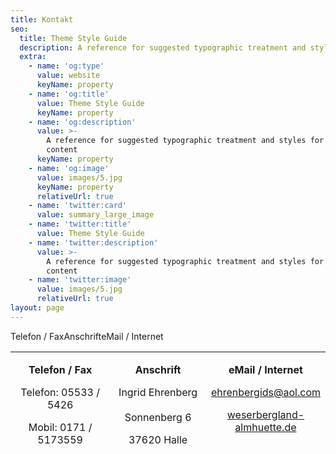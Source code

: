 ```yaml
---
title: Kontakt
seo:
  title: Theme Style Guide
  description: A reference for suggested typographic treatment and styles for your content
  extra:
    - name: 'og:type'
      value: website
      keyName: property
    - name: 'og:title'
      value: Theme Style Guide
      keyName: property
    - name: 'og:description'
      value: >-
        A reference for suggested typographic treatment and styles for your
        content
      keyName: property
    - name: 'og:image'
      value: images/5.jpg
      keyName: property
      relativeUrl: true
    - name: 'twitter:card'
      value: summary_large_image
    - name: 'twitter:title'
      value: Theme Style Guide
    - name: 'twitter:description'
      value: >-
        A reference for suggested typographic treatment and styles for your
        content
    - name: 'twitter:image'
      value: images/5.jpg
      relativeUrl: true
layout: page
---
```

<div style="display: flex;">
<div>Telefon / Fax</div>
<div>Anschrift</div>
<div>eMail / Internet</div>
</div>
<table border="0" width="91%" height="157"><tbody><tr><td width="34%" align="center" valign="top"><p><strong>Telefon / Fax</strong></p><p class="Stil1">Telefon: 05533 / 5426</p><p class="Stil1">Mobil: 0171 / 5173559</p></td><td width="32%" align="center" valign="top"><p><strong>Anschrift</strong></p><p>Ingrid Ehrenberg<br><br>Sonnenberg 6</p><p>37620 Halle</p></td><td width="34%" align="center" valign="top"><p><strong>eMail / Internet</strong></p><p><a href="mailto:ehrenbergids@aol.com">ehrenbergids@aol.com</a></p><p><a href="http://www.weserbergland-almhuette.de">weserbergland-almhuette.de</a></p><p>&nbsp;</p></td></tr></tbody></table>